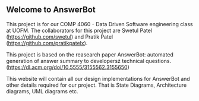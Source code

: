 ## Welcome to AnswerBot
This project is for our COMP 4060 - Data Driven Software engineering class at UOFM. The collaborators for this project are Swetul Patel (https://github.com/swetul)
and Pratik Patel (https://github.com/pratikpatelx). 

This project is based on the reasearch paper AnswerBot: automated generation of answer summary to developersź technical questions.(https://dl.acm.org/doi/10.5555/3155562.3155650)

This website will contain all our design implementations for AnswerBot and other details required for our project. That is State Diagrams, Architecture diagrams, UML diagrams etc.

